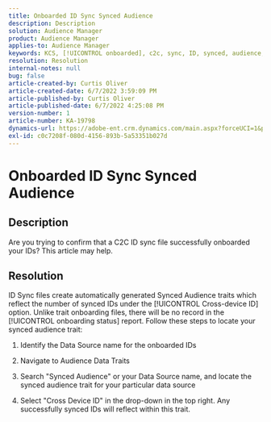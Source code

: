 ```yaml
---
title: Onboarded ID Sync Synced Audience
description: Description
solution: Audience Manager
product: Audience Manager
applies-to: Audience Manager
keywords: KCS, [!UICONTROL onboarded], c2c, sync, ID, synced, audience, [!UICONTROL trait], status, report
resolution: Resolution
internal-notes: null
bug: false
article-created-by: Curtis Oliver
article-created-date: 6/7/2022 3:59:09 PM
article-published-by: Curtis Oliver
article-published-date: 6/7/2022 4:25:08 PM
version-number: 1
article-number: KA-19798
dynamics-url: https://adobe-ent.crm.dynamics.com/main.aspx?forceUCI=1&pagetype=entityrecord&etn=knowledgearticle&id=121a99be-7ae6-ec11-bb3c-000d3a3bdf44
exl-id: c0c7208f-080d-4156-893b-5a53351b027d
---
```

# Onboarded ID Sync Synced Audience

## Description


Are you trying to confirm that a C2C ID sync file successfully onboarded your IDs? This article may help.




## Resolution


ID Sync files create automatically generated Synced Audience traits which reflect the number of synced IDs under the [!UICONTROL Cross-device ID] option. Unlike trait onboarding files, there will be no record in the [!UICONTROL onboarding status] report. Follow these steps to locate your synced audience trait:

1) Identify the Data Source name for the onboarded IDs

2) Navigate to Audience Data  Traits

3) Search "Synced Audience" or your Data Source name, and locate the synced audience trait for your particular data source

4) Select "Cross Device ID" in the drop-down in the top right. Any successfully synced IDs will reflect within this trait.

